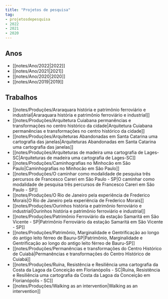 ```yaml
---
title: "Projetos de pesquisa"
tag:
- projetosdepesquisa
- 2022
- 2021
- 2020
---
```


## Anos
- [[notes/Ano/2022|2022]]
- [[notes/Ano/2021|2021]]
- [[notes/Ano/2020|2020]]
- [[notes/Ano/2019|2019]]

## Trabalhos
- [[notes/Produções/Araraquara história e patrimônio ferroviário e industrial|Araraquara história e patrimônio ferroviário e industrial]]
- [[notes/Produções/Arquitetura Cuiabana permanências e transformações no centro histórico da cidade|Arquitetura Cuiabana permanências e transformações no centro histórico da cidade]]
- [[notes/Produções/Arquiteturas Abandonadas em Santa Catarina uma cartografia das janelas|Arquiteturas Abandonadas em Santa Catarina uma cartografia das janelas]]
- [[notes/Produções/Arquiteturas de madeira uma cartografia de Lages-SC|Arquiteturas de madeira uma cartografia de Lages-SC]]
- [[notes/Produções/Caminhografias no Minhocão em São Paulo|Caminhografias no Minhocão em São Paulo]]
- [[notes/Produções/O caminhar como modalidade de pesquisa três percursos de Francesco Careri em São Paulo - SP|O caminhar como modalidade de pesquisa três percursos de Francesco Careri em São Paulo - SP]]
- [[notes/Produções/O Rio de Janeiro pela experiência de Frederico Morais|O Rio de Janeiro pela experiência de Frederico Morais]]
- [[notes/Produções/Ourinhos história e patrimônio ferroviário e industrial|Ourinhos história e patrimônio ferroviário e industrial]]
- [[notes/Produções/Patrimônio Ferroviário da estação Samaritá em São Vicente - SP|Patrimônio Ferroviário da estação Samaritá em São Vicente - SP]]
- [[notes/Produções/Patrimônio, Marginalidade e Gentrificação ao longo do antigo leito férreo de Bauru-SP|Patrimônio, Marginalidade e Gentrificação ao longo do antigo leito férreo de Bauru-SP]]
- [[notes/Produções/Permanências e transformações do Centro Histórico de Cuiabá|Permanências e transformações do Centro Histórico de Cuiabá]]
- [[notes/Produções/Ruína, Resistência e Resiliência uma cartografia da Costa da Lagoa da Conceição em Florianópolis - SC|Ruína, Resistência e Resiliência uma cartografia da Costa da Lagoa da Conceição em Florianópolis - SC]]
- [[notes/Produções/Walking as an intervention|Walking as an intervention]]
